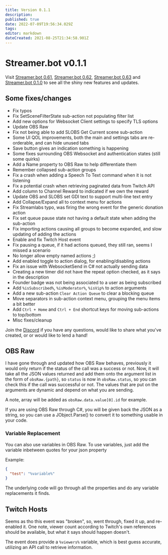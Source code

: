 ```yaml
---
title: Version 0.1.1
description:
published: true
date: 2022-07-09T19:56:34.029Z
tags:
editor: markdown
dateCreated: 2021-08-25T21:34:58.901Z
---
```


# Streamer.bot v0.1.1

Visit [Streamer.bot 0.61](Version-0.61), [Streamer.bot 0.62](Version-0.62), [Streamer.bot 0.63](Version-0.63) and [Streamer.bot 0.1.0](Version-0.1.0) to see all the shiny new features and updates.

## Some fixes/changes

* Fix typos
* Fix SetSceneFilterState sub-action not populating filter list
* Add new options for Websocket Client settings to specify TLS options
* Update OBS Raw
* Fix not being able to add SLOBS Get Current scene sub-action
* Some UI QOL improvements, both the main and settings tabs are re-orderable, and can hide unused tabs
* Save button gives an indication something is happening
* Some fixes surrounding OBS Websocket and authentication states (still some quirks)
* Add a Name property to OBS Raw to help differentiate them
* Remember collapsed sub-action groups
* Fix a crash when adding a Speech To Text command when it is not listening
* Fix a potential crash when retrieving paginated data from Twitch API
* Add column to Channel Reward to indicated if we own the reward
* Update OBS and SLOBS set GDI text to support multi-line text entry
* Add Collapse/Expand all to context menu for actions
* Fix Streamlabs typo, was firing the wrong event for the generic donation action
* Fix set queue pause state not having a default state when adding the sub-action
* Fix importing actions causing all groups to become expanded, and slow updating of adding the actions
* Enable and fix Twitch Host event
* Fix pausing a queue, if it had actions queued, they still ran, seems I missed a scenario
* No longer allow empty named actions ;)
* Add enabled toggle to action dialog, for enabling/disabling actions
* Fix an issue with WebsocketSend in C# not actually sending data
* Creating a new timer did not have the repeat option checked, as it says in the description
* Founder badge was not being associated to a user as being subscribed
* Add `%isSubscribed%`, `%isModerator%`, `%isVip%` to action arguments
* Add a new sub-action `Clear Action Queue` to clear a blocking queue
* Move separators in sub-action context menu, grouping the menu items a bit better
* Add `Ctrl + Home` and `Ctrl + End` shortcut keys for moving sub-actions to top/bottom
* Misc fixes/cleanup

Join the [Discord](https://discord.gg/zuXpPpgD5K) if you have any questions, would like to share what you've created, or or would like to lend a hand!

## OBS Raw
I have gone through and updated how OBS Raw behaves, previously it would only return if the status of the call was a success or not.  Now, it will take all the JSON values returned and add them onto the argument list in the form of `obsRaw.{path}`, so `status` is now in `obsRaw.status`, so you can check this if the call was successful or not.  The values that are put on the arguments are dynamic and depend on what you are sending.

A note, array will be added as `obsRaw.data.value[0].id` for example.

If you are using OBS Raw through C#, you will be given back the JSON as a string, so you can use a JObject.Parse() to convert it to something usable in your code.

### Variable Replacement

You can also use variables in OBS Raw.  To use variables, just add the variable inbetween quotes for your json property

Example:
```json
{
  "test": "%variable%"
}
```

The underlying code will go through all the properties and do any variable replacements it finds.

## Twitch Hosts
Seems as tho this event was "broken", so, went through, fixed it up, and re-enabled it.  One note, viewer count according to Twitch's own references should be available, but what it says should happen doesn't.

The event does provide a `%viewers%` variable, which is best guess accurate, utilizing an API call to retrieve information.